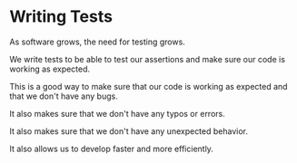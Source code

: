 # Writing Tests

As software grows, the need for testing grows.

We write tests to be able to test our assertions and make sure our code is working as expected.

This is a good way to make sure that our code is working as expected and that we don't have any bugs.

It also makes sure that we don't have any typos or errors.

It also makes sure that we don't have any unexpected behavior.

It also allows us to develop faster and more efficiently.